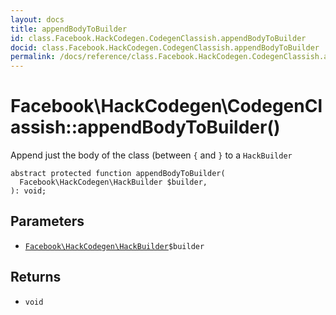 ```yaml
---
layout: docs
title: appendBodyToBuilder
id: class.Facebook.HackCodegen.CodegenClassish.appendBodyToBuilder
docid: class.Facebook.HackCodegen.CodegenClassish.appendBodyToBuilder
permalink: /docs/reference/class.Facebook.HackCodegen.CodegenClassish.appendBodyToBuilder.md
---
```

# Facebook\\HackCodegen\\CodegenClassish::appendBodyToBuilder()




Append just the body of the class (between ` { ` and `` } `` to a
``` HackBuilder ```




``` Hack
abstract protected function appendBodyToBuilder(
  Facebook\HackCodegen\HackBuilder $builder,
): void;
```




## Parameters




+ [` Facebook\HackCodegen\HackBuilder `](<class.Facebook.HackCodegen.HackBuilder.md>)`` $builder ``




## Returns




* ` void `